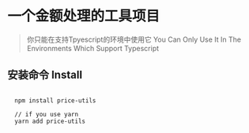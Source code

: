 # 一个金额处理的工具项目

> 你只能在支持Tpyescript的环境中使用它 You Can Only Use It In The Environments Which Support Typescript

## 安装命令 Install

```
  
  npm install price-utils

  // if you use yarn
  yarn add price-utils

```
